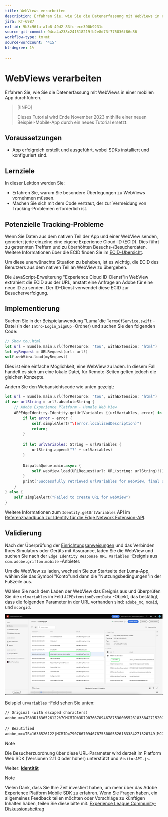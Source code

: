 ```yaml
---
title: WebViews verarbeiten
description: Erfahren Sie, wie Sie die Datenerfassung mit WebViews in einer mobilen App durchführen.
jira: KT-6987
exl-id: 9b3c96fa-a1b8-49d2-83fc-ece390b9231c
source-git-commit: 94ca4a238c241518219fb2e8d73f775836f86d86
workflow-type: tm+mt
source-wordcount: '415'
ht-degree: 1%

---
```


# WebViews verarbeiten

Erfahren Sie, wie Sie die Datenerfassung mit WebViews in einer mobilen App durchführen.

>[!INFO]
>
> Dieses Tutorial wird Ende November 2023 mithilfe einer neuen Beispiel-Mobile-App durch ein neues Tutorial ersetzt.

## Voraussetzungen

* App erfolgreich erstellt und ausgeführt, wobei SDKs installiert und konfiguriert sind.

## Lernziele

In dieser Lektion werden Sie:

* Erfahren Sie, warum Sie besondere Überlegungen zu WebViews vornehmen müssen.
* Machen Sie sich mit dem Code vertraut, der zur Vermeidung von Tracking-Problemen erforderlich ist.

## Potenzielle Tracking-Probleme

Wenn Sie Daten aus dem nativen Teil der App und einer WebView senden, generiert jede einzelne eine eigene Experience Cloud-ID (ECID). Dies führt zu getrennten Treffern und zu überhöhten Besuchs-/Besucherdaten. Weitere Informationen über die ECID finden Sie im [ECID-Übersicht](https://experienceleague.adobe.com/docs/experience-platform/identity/ecid.html?lang=en).

Um diese unerwünschte Situation zu beheben, ist es wichtig, die ECID des Benutzers aus dem nativen Teil an WebView zu übergeben.

Die JavaScript-Erweiterung &quot;Experience Cloud ID-Dienst&quot;in WebView extrahiert die ECID aus der URL, anstatt eine Anfrage an Adobe für eine neue ID zu senden. Der ID-Dienst verwendet diese ECID zur Besucherverfolgung.

## Implementierung

Suchen Sie in der Beispielanwendung &quot;Luma&quot;die `TermsOfService.swift` -Datei (in der `Intro-Login_SignUp` -Ordner) und suchen Sie den folgenden Code:

```swift
// Show tou.html
let url = Bundle.main.url(forResource: "tou", withExtension: "html")
let myRequest = URLRequest(url: url!)
self.webView.load(myRequest)
```

Dies ist eine einfache Möglichkeit, eine WebView zu laden. In diesem Fall handelt es sich um eine lokale Datei, für Remote-Seiten gelten jedoch die gleichen Konzepte.

Ändern Sie den Webansichtscode wie unten gezeigt:

```swift
let url = Bundle.main.url(forResource: "tou", withExtension: "html")
if var urlString = url?.absoluteString {
    // Adobe Experience Platform - Handle Web View
    AEPEdgeIdentity.Identity.getUrlVariables {(urlVariables, error) in
        if let error = error {
            self.simpleAlert("\(error.localizedDescription)")
            return;
        }

        if let urlVariables: String = urlVariables {
            urlString.append("?" + urlVariables)
        }

        DispatchQueue.main.async {
            self.webView.load(URLRequest(url: URL(string: urlString)!))
        }
        print("Successfully retrieved urlVariables for WebView, final URL: \(urlString)")
    }
} else {
    self.simpleAlert("Failed to create URL for webView")
}
```

Weitere Informationen zum `Identity.getUrlVariables` API im [Referenzhandbuch zur Identity für die Edge Network Extension-API](https://developer.adobe.com/client-sdks/documentation/identity-for-edge-network/api-reference/#geturlvariables).

## Validierung

Nach der Überprüfung der [Einrichtungsanweisungen](assurance.md) und das Verbinden Ihres Simulators oder Geräts mit Assurance, laden Sie die WebView und suchen Sie nach der `Edge Identity Response URL Variables` -Ereignis aus `com.adobe.griffon.mobile` -Anbieter.

Um die WebView zu laden, wechseln Sie zur Startseite der Luma-App, wählen Sie das Symbol &quot;Konto&quot;und dann die &quot;Nutzungsbedingungen&quot;in der Fußzeile aus.

Wählen Sie nach dem Laden der WebView das Ereignis aus und überprüfen Sie die `urlvariables` im Feld `ACPExtensionEventData` -Objekt, das bestätigt, dass die folgenden Parameter in der URL vorhanden sind: `adobe_mc`, `mcmid`, und `mcorgid`.

![Webseitenvalidierung](assets/mobile-webview-validation.png)

Beispiel `urvariables` -Feld sehen Sie unten:

```html
// Original (with escaped characters)
adobe_mc=TS%3D1636526122%7CMCMID%3D79076670946787530005526183384271520749%7CMCORGID%3D7ABB3E6A5A7491460A495D61%40AdobeOrg

// Beautified
adobe_mc=TS=1636526122|MCMID=79076670946787530005526183384271520749|MCORGID=7ABB3E6A5A7491460A495D61@AdobeOrg
```

>[!NOTE]
>
>Die Besucherzuordnung über diese URL-Parameter wird derzeit im Platform Web SDK (Versionen 2.11.0 oder höher) unterstützt und `VisitorAPI.js`.


Weiter: **[Identität](identity.md)**

>[!NOTE]
>
>Vielen Dank, dass Sie Ihre Zeit investiert haben, um mehr über das Adobe Experience Platform Mobile SDK zu erfahren. Wenn Sie Fragen haben, ein allgemeines Feedback teilen möchten oder Vorschläge zu künftigen Inhalten haben, teilen Sie diese bitte mit. [Experience League Community-Diskussionsbeitrag](https://experienceleaguecommunities.adobe.com/t5/adobe-experience-platform-launch/tutorial-discussion-implement-adobe-experience-cloud-in-mobile/td-p/443796)